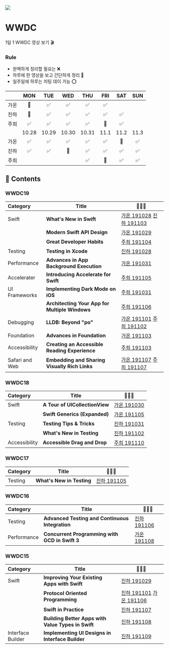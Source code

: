 
![](./WWDC2019.png)

# WWDC
1일 1 WWDC 영상 보기 🎬

### Rule
* 완벽하게 정리할 필요는 ❌
* 하루에 한 영상을 보고 간단하게 정리 📝
* 일주일에 하루는 치팅 데이 가능 ⭕️

||MON|TUE|WED|THU|FRI|SAT|SUN|
|:-:|:-:|:-:|:-:|:-:|:-:|:-:|:-:|
|가온|🥳|✅|✅|✅|✅|||
|진하|🥳|✅|✅|✅|✅|✅||
|주희|✅|✅|✅|✅|🥳|✅||
||10.28|10.29|10.30|10.31|11.1|11.2|11.3|
|가온|✅|✅|✅|✅|✅|🥳|✅|
|진하|✅|✅|🥳|✅|✅|✅|✅|
|주희||||✅|🥳|✅|✅|


## 📌 Contents
### WWDC19
|Category|Title|👩🏻‍💻|
|:-|--------|-------------------|
|Swift|**What's New in Swift**|[가온 191028](gaonK/WWDC19/WhatsNewInSwift.md) [진하 191103](Jinha/WWDC2019/What-s-New-in-Swift.md)|
||**Modern Swift API Design**|[가온 191029](gaonK/WWDC19/ModernSwiftAPIDesign.md)|
||**Great Developer Habits**|[주희 191104](Juhee/2019/Great_Developer_Habits.md)
|Testing|**Testing in Xcode**|[진하 191028](Jinha/WWDC2019/Testing-in-Xcode.md)|
|Performance|**Advances in App Background Execution**|[가온 191031](gaonK/WWDC19/AdvancesInAppBackgroundExecution.md)|
|Accelerater|**Introducing Accelerate for Swift**|[주희 191105](Juhee/2019/Swift_Accelerate.md)|
|UI Frameworks|**Implementing Dark Mode on iOS**|[주희 191031](Juhee/ImplementingDarkMode.md)|
||**Architecting Your App for Multiple Windows**|[주희 191106](Juhee/2019/Architecting_Multiple_Windows.md)|
|Debugging|**LLDB: Beyond "po"**|[가온 191101](gaonK/WWDC19/LLDBBeyondPo.md) [주희 191102](Juhee/2019/LLDB-Beyond-po.md)|
|Foundation|**Advances in Foundation**|[가온 191103](gaonK/WWDC19/AdvancesInFoundation.md)|
|Accessibility|**Creating an Accessible Reading Experience**|[주희 191103](Juhee/2019/Creating_an_Accessible_Reading_Experience.md)|
|Safari and Web|**Embedding and Sharing Visually Rich Links**|[가온 191107](gaonK/WWDC19/EmbeddingAndSharingVisuallyRichLinks.md) [주희 191107](Juhee/2019/Embedding%20and%20Sharing%20Visually%20Rich%20Links.md)|


### WWDC18
|Category|Title|👩🏻‍💻|
|:-|--------|-------------------|
|Swift|**A Tour of UICollectionView**|[가온 191030](gaonK/WWDC18/ATourOfUICollectionView.md)|
||**Swift Generics (Expanded)**|[가온 191105](gaonK/WWDC18/SwiftGenerics(Expanded).md)|
|Testing|**Testing Tips & Tricks**|[진하 191031](/Jinha/WWDC2018/Testing-Tips-Tricks.md)|
||**What's New in Testing**|[진하 191102](/Jinha/WWDC2018/What-s-New-in-Testing.md)|/Jinha/WWDC2018/What-s-New-in-Testing.md
|Accessibility|**Accessible Drag and Drop**|[주희 191110](Juhee/2018/Accessible_Drag%26Drop.md)|

### WWDC17
|Category|Title|👩🏻‍💻|
|:-|--------|-------------------|
|Testing|**What's New in Testing**|[진하 191105](/Jinha/WWDC2017/What-s-New-in-Testing.md)|

### WWDC16
|Category|Title|👩🏻‍💻|
|:-|--------|-------------------|
|Testing|**Advanced Testing and Continuous Integration**|[진하 191106](/Jinha/WWDC2016/Advanced-Testing-and-Continuous-Integration.md)|
|Performance|**Concurrent Programming with GCD in Swift 3**|[가온 191108](gaonK/WWDC16/ConcurrentProgrammingWithGCDInSwift3.md)|

### WWDC15
|Category|Title|👩🏻‍💻|
|:-|--------|-------------------|
|Swift|**Improving Your Existing Apps with Swift**|[진하 191029](/Jinha/WWDC2015/Improving-Your-Existing-Apps-with-Swift.md)|
||**Protocol Oriented Programming**|[진하 191101](/Jinha/WWDC2015/Protocol-Oriented-Programming.md) [가온 191106](gaonK/WWDC15/ProtocolOrientedProgrammingInSwift.md)|
||**Swift in Practice**|[진하 191107](/Jinha/WWDC2015/Swift-in-Practice.md)|
||**Building Better Apps with Value Types in Swift**|[진하 191108](/Jinha/WWDC2015/Building-Better-Apps-with-Value-Types-in-Swift.md)|
|Interface Builder|**Implementing UI Designs in Interface Builder**|[진하 191109](/Jinha/WWDC2015/Implementing-UI-Designs-in-Interface-Builder.md)|




